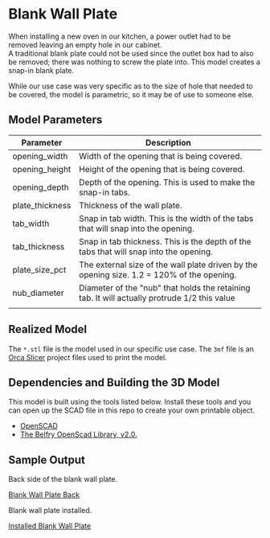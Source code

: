 # Blank Wall Plate

When installing a new oven in our kitchen, a power outlet had to be removed leaving an empty hole in our cabinet.  
A traditional blank plate could not be used since the outlet box had to also be removed; there was nothing
to screw the plate into. This model creates a snap-in blank plate.

While our use case was very specific as to the size of hole that needed to be covered, the model is parametric,
so it may be of use to someone else.

## Model Parameters

| Parameter       | Description                                                                                  |
| --------------- | -------------------------------------------------------------------------------------------- |
| opening_width   | Width of the opening that is being covered.                                                  |
| opening_height  | Height of the opening that is being covered.                                                 |
| opening_depth   | Depth of the opening. This is used to make the snap-in tabs.                                 |
| plate_thickness | Thickness of the wall plate.                                                                 |
| tab_width       | Snap in tab width. This is the width of the tabs that will snap into the opening.            |
| tab_thickness   | Snap in tab thickness. This is the depth of the tabs that will snap into the opening.        |
| plate_size_pct  | The external size of the wall plate driven by the opening size. 1.2 = 120% of the opening.   |
| nub_diameter    | Diameter of the "nub" that holds the retaining tab. It will actually protrude 1/2 this value |
|                 |                                                                                              |

## Realized Model

The `*.stl` file is the model used in our specific use case. The `3mf` file is an [Orca Slicer](https://orcaslicer.com) project files 
used to print the model.

## Dependencies and Building the 3D Model

This model is built using the tools listed below. Install these tools and you can open up the SCAD file in this repo to create your own printable object.

- [OpenSCAD](https://openscad.org)
- [The Belfry OpenScad Library, v2.0.](https://github.com/BelfrySCAD/BOSL2)

## Sample Output

Back side of the blank wall plate.

[Blank Wall Plate Back](images/blank-wall-plate.jpeg)

Blank wall plate installed.

[Installed Blank Wall Plate](images/blank-wall-plate-installed.jpeg)


